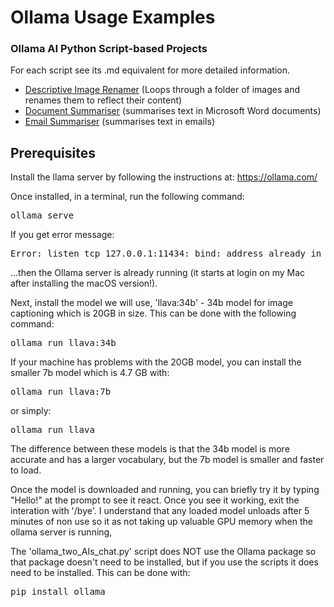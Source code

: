 # Ollama Usage Examples
### Ollama AI Python Script-based Projects

For each script see its .md equivalent for more detailed information.

* [Descriptive Image Renamer](ai_descriptive_image_renamer.md) (Loops through a folder of images and renames them to reflect their content)
* [Document Summariser](ollama_document_summariser.md) (summarises text in Microsoft Word documents)
* [Email Summariser](ollama_email_summariser.md) (summarises text in emails)
## Prerequisites
Install the llama server by following the instructions at:
https://ollama.com/

Once installed, in a terminal, run the following command:
<pre>ollama serve</pre>

If you get error message:
<pre>Error: listen tcp 127.0.0.1:11434: bind: address already in use
</pre> ...then the Ollama server is already running (it starts at login on my Mac after installing the macOS version!).

Next, install the model we will use, 'llava:34b' - 34b model for image captioning
which is 20GB in size. This can be done with the following command:
<pre>ollama run llava:34b</pre>

If your machine has problems with the 20GB model, you can install the smaller 7b model which is 4.7 GB with:
<pre>ollama run llava:7b</pre>
or simply:
<pre>ollama run llava</pre>

The difference between these models is that the 34b model is more accurate and has a larger vocabulary, but the 7b model is smaller and faster to load.

Once the model is downloaded and running, you can briefly try it by typing "Hello!" at the prompt to see it react.
Once you see it working, exit the interation with '/bye'.
I understand that any loaded model unloads after 5 minutes of non use so it as not taking up valuable GPU memory when the ollama server is running,

The 'ollama_two_AIs_chat.py' script does NOT use the Ollama package so that package doesn't need to be installed, but if you use the scripts it does need to be installed. 
This can be done with:
<pre>pip install ollama</pre>